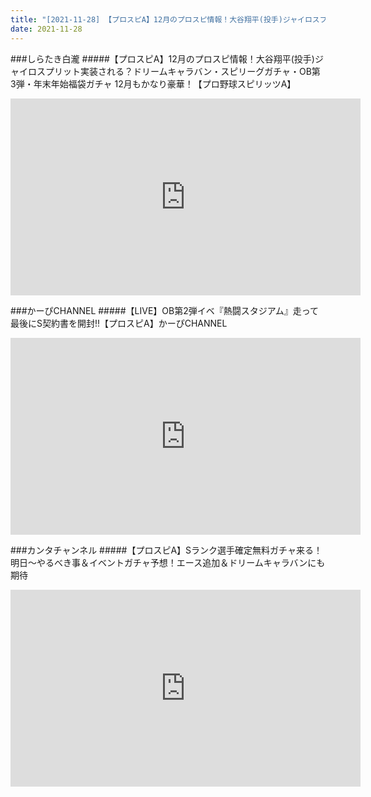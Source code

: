 ```yaml
---
title: "[2021-11-28] 【プロスピA】12月のプロスピ情報！大谷翔平(投手)ジャイロスプリット実装される？ドリームキャラバン・スピリーグガチャ・OB第3弾・年末年始福袋ガチャ 12月もかなり豪華！【プロ野球スピリッツA】 他"
date: 2021-11-28
---
```

###しらたき白瀧
#####【プロスピA】12月のプロスピ情報！大谷翔平(投手)ジャイロスプリット実装される？ドリームキャラバン・スピリーグガチャ・OB第3弾・年末年始福袋ガチャ 12月もかなり豪華！【プロ野球スピリッツA】
<iframe width="560" height="315" src="https://www.youtube.com/embed/6N047Ikpp9o" frameborder="0" allow="accelerometer; autoplay; clipboard-write; encrypted-media; gyroscope; picture-in-picture" allowfullscreen></iframe>

###かーぴCHANNEL
#####【LIVE】OB第2弾イベ『熱闘スタジアム』走って最後にS契約書を開封!!【プロスピA】かーぴCHANNEL
<iframe width="560" height="315" src="https://www.youtube.com/embed/bltVDm1IqMw" frameborder="0" allow="accelerometer; autoplay; clipboard-write; encrypted-media; gyroscope; picture-in-picture" allowfullscreen></iframe>

###カンタチャンネル
#####【プロスピA】Sランク選手確定無料ガチャ来る！明日～やるべき事＆イベントガチャ予想！エース追加＆ドリームキャラバンにも期待
<iframe width="560" height="315" src="https://www.youtube.com/embed/ZTZYeN49wak" frameborder="0" allow="accelerometer; autoplay; clipboard-write; encrypted-media; gyroscope; picture-in-picture" allowfullscreen></iframe>

